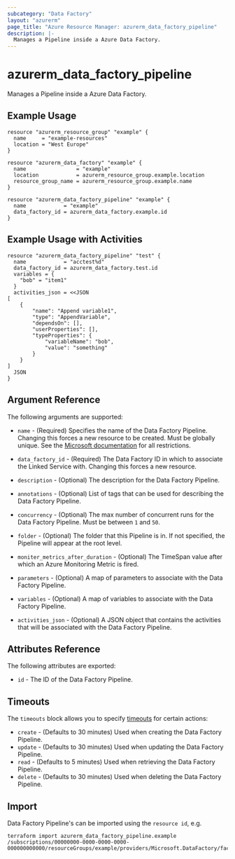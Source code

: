 ```yaml
---
subcategory: "Data Factory"
layout: "azurerm"
page_title: "Azure Resource Manager: azurerm_data_factory_pipeline"
description: |-
  Manages a Pipeline inside a Azure Data Factory.
---
```


# azurerm_data_factory_pipeline

Manages a Pipeline inside a Azure Data Factory.

## Example Usage

```hcl
resource "azurerm_resource_group" "example" {
  name     = "example-resources"
  location = "West Europe"
}

resource "azurerm_data_factory" "example" {
  name                = "example"
  location            = azurerm_resource_group.example.location
  resource_group_name = azurerm_resource_group.example.name
}

resource "azurerm_data_factory_pipeline" "example" {
  name            = "example"
  data_factory_id = azurerm_data_factory.example.id
}
```

## Example Usage with Activities

```hcl
resource "azurerm_data_factory_pipeline" "test" {
  name            = "acctest%d"
  data_factory_id = azurerm_data_factory.test.id
  variables = {
    "bob" = "item1"
  }
  activities_json = <<JSON
[
	{
		"name": "Append variable1",
		"type": "AppendVariable",
		"dependsOn": [],
		"userProperties": [],
		"typeProperties": {
			"variableName": "bob",
			"value": "something"
		}
	}
]
  JSON
}
```

## Argument Reference

The following arguments are supported:

* `name` - (Required) Specifies the name of the Data Factory Pipeline. Changing this forces a new resource to be created. Must be globally unique. See the [Microsoft documentation](https://docs.microsoft.com/en-us/azure/data-factory/naming-rules) for all restrictions.

* `data_factory_id` - (Required) The Data Factory ID in which to associate the Linked Service with. Changing this forces a new resource.

* `description` - (Optional) The description for the Data Factory Pipeline.

* `annotations` - (Optional) List of tags that can be used for describing the Data Factory Pipeline.

* `concurrency` - (Optional) The max number of concurrent runs for the Data Factory Pipeline. Must be between `1` and `50`.

* `folder` - (Optional) The folder that this Pipeline is in. If not specified, the Pipeline will appear at the root level.

* `moniter_metrics_after_duration` - (Optional) The TimeSpan value after which an Azure Monitoring Metric is fired.

* `parameters` - (Optional) A map of parameters to associate with the Data Factory Pipeline.

* `variables` - (Optional) A map of variables to associate with the Data Factory Pipeline.

* `activities_json` - (Optional) A JSON object that contains the activities that will be associated with the Data Factory Pipeline.

## Attributes Reference

The following attributes are exported:

* `id` - The ID of the Data Factory Pipeline.

## Timeouts

The `timeouts` block allows you to specify [timeouts](https://www.terraform.io/docs/configuration/resources.html#timeouts) for certain actions:

* `create` - (Defaults to 30 minutes) Used when creating the Data Factory Pipeline.
* `update` - (Defaults to 30 minutes) Used when updating the Data Factory Pipeline.
* `read` - (Defaults to 5 minutes) Used when retrieving the Data Factory Pipeline.
* `delete` - (Defaults to 30 minutes) Used when deleting the Data Factory Pipeline.

## Import

Data Factory Pipeline's can be imported using the `resource id`, e.g.

```shell
terraform import azurerm_data_factory_pipeline.example /subscriptions/00000000-0000-0000-0000-000000000000/resourceGroups/example/providers/Microsoft.DataFactory/factories/example/pipelines/example
```
